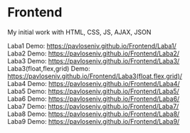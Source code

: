 # Frontend
My initial work with HTML, CSS, JS, AJAX, JSON

Laba1 Demo: https://pavloseniv.github.io/Frontend/Laba1/
<br />
Laba2 Demo: https://pavloseniv.github.io/Frontend/Laba2/
<br />
Laba3 Demo: https://pavloseniv.github.io/Frontend/Laba3/
<br />
Laba3(float,flex,grid) Demo: https://pavloseniv.github.io/Frontend/Laba3(float,flex,grid)/
<br />
Laba4 Demo: https://pavloseniv.github.io/Frontend/Laba4/
<br />
Laba5 Demo: https://pavloseniv.github.io/Frontend/Laba5/
<br />
Laba6 Demo: https://pavloseniv.github.io/Frontend/Laba6/
<br />
Laba7 Demo: https://pavloseniv.github.io/Frontend/Laba7/
<br />
Laba8 Demo: https://pavloseniv.github.io/Frontend/Laba8/
<br />
Laba9 Demo: https://pavloseniv.github.io/Frontend/Laba9/
<br />
